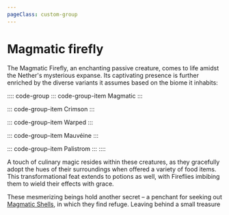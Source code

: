 ```yaml
---
pageClass: custom-group
---
```


# Magmatic firefly

The Magmatic Firefly, an enchanting passive creature, comes to life amidst the Nether's mysterious expanse. Its captivating presence is further enriched by the diverse variants it assumes based on the biome it inhabits:

:::: code-group
::: code-group-item Magmatic
<ImgInfo class=group-padding>
  <template v-slot:img>
    <tooltip-firefly name="Magmatic Firefly" variant="Magmatic" color="#c23d15"><img src="../../assets/firefly/normal.png" alt="magmgatic_firefly"></tooltip-firefly>
  </template>
  <template v-slot:info>
    The <span style="color: #c23d15">Magmatic</span> variant stands as a testament to the creature's original form.
  </template>
</Imginfo>
:::

::: code-group-item Crimson
<ImgInfo class=group-padding>
  <template v-slot:img>
    <tooltip-firefly name="Magmatic Firefly" variant="Crimosn" color="#8a5568"><img src="../../assets/firefly/crimson.png" alt="magmgatic_firefly"></tooltip-firefly>
  </template>
  <template v-slot:info>
  <span style="color: #8a5568">Crimson</span> Fireflies grace the Crimson Forest with their unique presence.
  </template>
</Imginfo>
:::

::: code-group-item Warped
<ImgInfo class=group-padding>
  <template v-slot:img>
    <tooltip-firefly name="Magmatic Firefly" variant="Warped" color="#388785"><img src="../../assets/firefly/warped.png" alt="magmgatic_firefly"></tooltip-firefly>
  </template>
  <template v-slot:info>
    In the Warped Forest, the <span style="color: #388785">Warped</span> variant enchants the surroundings.
  </template>
</Imginfo>
:::

::: code-group-item Mauvéine
<ImgInfo class=group-padding>
  <template v-slot:img>
    <tooltip-firefly name="Magmatic Firefly" variant="Mauveine" color="#582f60"><img src="../../assets/firefly/mauveine.png" alt="magmgatic_firefly"></tooltip-firefly>
  </template>
  <template v-slot:info>
    The rare <span style="color: #582f60">Mauvéine</span> variant finds its home within the enigmatic Mauvéine Forest.
  </template> 
</Imginfo>
:::

::: code-group-item Palistrom
<ImgInfo class=group-padding>
  <template v-slot:img>
    <tooltip-firefly name="Magmatic Firefly" variant="Palistrom" color="#f4bd1f"><img src="../../assets/firefly/palistrom.png" alt="magmgatic_firefly"></tooltip-firefly>
  </template>
  <template v-slot:info>
    Across all forests, the elusive <span style="color: #f4bd1f">Palistrom</span> variation occasionally makes its appearance, delighting lucky observers.
  </template>
</Imginfo>
:::
::::

A touch of culinary magic resides within these creatures, as they gracefully adopt the hues of their surroundings when offered a variety of food items. This transformational feat extends to potions as well, with Fireflies imbibing them to wield their effects with grace.

These mesmerizing beings hold another secret – a penchant for seeking out [Magmatic Shells](../blocks/shell.md), in which they find refuge. Leaving behind a small treasure

